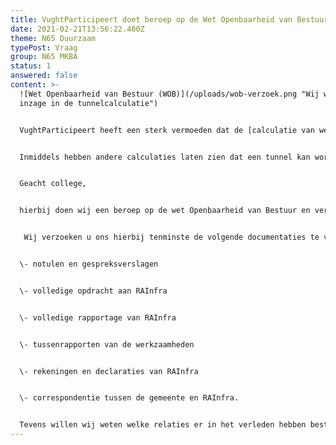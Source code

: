 ```yaml
---
title: VughtParticipeert doet beroep op de Wet Openbaarheid van Bestuur (WOB)
date: 2021-02-21T13:56:22.480Z
theme: N65 Duurzaam
typePost: Vraag
group: N65 MKBA
status: 1
answered: false
content: >-
  ![Wet Openbaarheid van Bestuur (WOB)](/uploads/wob-verzoek.png "Wij willen dus
  inzage in de tunnelcalculatie")


  VughtParticipeert heeft een sterk vermoeden dat de [calculatie van wethouder van Woesik](https://www.vughtparticipeert.nl/post/prijscalculatie-van-woesik-voor-tunnelvariant-was-veel-te-hoog/08c64e4987f4111b7f67154a5f67620d#main) voor het realiseren van een tunnel ter waarde van €412 miljoen, veel te hoog is. Mogelijk was deze calculatie bedoeld om de gemeenteraad te beiïnvloeden bij de behandeling van het burgerinitiatief op 14 mei 2020. Het burgerinitiatief had als doel een tunnelvariant voor de N65 te laten onderzoeken. Deze buitensporig hoge calculaite heeft de gemeenteraad mogelijk beiïnvloed waardoor het verzoek tot nader onderzoek werd afgewezen.  


  Inmiddels hebben andere calculaties laten zien dat een tunnel kan worden gerealiseerd voor minder dan de helft van dat bedrag. Vandaar bijgaand WOB-verzoek:


  Geacht college,


  hierbij doen wij een beroep op de wet Openbaarheid van Bestuur en verzoeken u ons alle informaties te verstrekken met betrekking tot de tunnelcalculatie van het bedrijf RAInfra in aanloop op de gemeenteraadsvergadering van 14 mei 2020.


   Wij verzoeken u ons hierbij tenminste de volgende documentaties te verstrekken:


  \- notulen en gespreksverslagen


  \- volledige opdracht aan RAInfra


  \- volledige rapportage van RAInfra


  \- tussenrapporten van de werkzaamheden


  \- rekeningen en declaraties van RAInfra


  \- correspondentie tussen de gemeente en RAInfra.


  Tevens willen wij weten welke relaties er in het verleden hebben bestaan tussen de gemeente en RAInfra alsmede de relaties met medewerkers van RAInfra die aan deze rapportage hebben meegewerkt.
---
```

